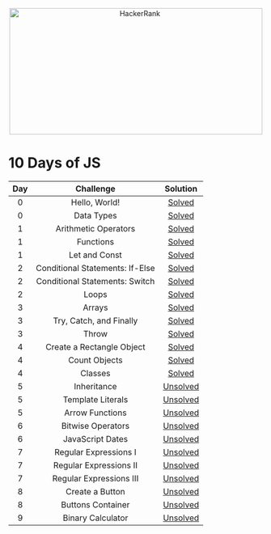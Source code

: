<p align="center">
<img src="https://miro.medium.com/max/672/1*gHLlvTIan-EBAOaypVVcgA.png" alt="HackerRank" width=500 height=250>
</p>

# 10 Days of JS

| Day |                              Challenge                              |     Solution  |                           
|:-:|:------------------------:|:-------:|
|  0  | Hello, World! | [Solved](https://github.com/lucasrmagalhaes/solutions-HackerRank/blob/main/10%20Days%20of%20JS/Day%200/Hello%2C%20World/solution.js) |
|  0  | Data Types | [Solved](https://github.com/lucasrmagalhaes/solutions-HackerRank/blob/main/10%20Days%20of%20JS/Day%200/Data%20Types/solution.js) |
|  1  | Arithmetic Operators | [Solved](https://github.com/lucasrmagalhaes/solutions-HackerRank/blob/main/10%20Days%20of%20JS/Day%201/Arithmetic%20Operators/solution.js) |
|  1  | Functions | [Solved](https://github.com/lucasrmagalhaes/solutions-HackerRank/blob/main/10%20Days%20of%20JS/Day%201/Functions%20Challenge/solution.js) |
|  1  | Let and Const | [Solved](https://github.com/lucasrmagalhaes/solutions-HackerRank/blob/main/10%20Days%20of%20JS/Day%201/Let%20and%20Const/solution.js) |
|  2  | Conditional Statements: If-Else | [Solved](https://github.com/lucasrmagalhaes/solutions-HackerRank/blob/main/10%20Days%20of%20JS/Day%202/Conditional%20Statements%20-%20If-Else/solution.js) |
|  2  | Conditional Statements: Switch | [Solved](https://github.com/lucasrmagalhaes/solutions-HackerRank/blob/main/10%20Days%20of%20JS/Day%202/Conditional%20Statements%20-%20Switch/solution.js) |
|  2  | Loops | [Solved](https://github.com/lucasrmagalhaes/solutions-HackerRank/blob/main/10%20Days%20of%20JS/Day%202/Loops/solution.js) |
|  3  | Arrays | [Solved](https://github.com/lucasrmagalhaes/solutions-HackerRank/blob/main/10%20Days%20of%20JS/Day%203/Arrays/solution.js) |
|  3  | Try, Catch, and Finally | [Solved](https://github.com/lucasrmagalhaes/solutions-HackerRank/blob/main/10%20Days%20of%20JS/Day%203/Try%2C%20Catch%2C%20and%20Finally/solution.js) |
|  3  | Throw | [Solved](https://github.com/lucasrmagalhaes/solutions-HackerRank/blob/main/10%20Days%20of%20JS/Day%203/Throw/solution.js) |
|  4  | Create a Rectangle Object | [Solved](https://github.com/lucasrmagalhaes/solutions-HackerRank/blob/main/10%20Days%20of%20JS/Day%204/Create%20a%20Rectangle%20Object/solution.js) |
|  4  | Count Objects | [Solved](https://github.com/lucasrmagalhaes/solutions-HackerRank/blob/main/10%20Days%20of%20JS/Day%204/Count%20Objects/solution.js) |
|  4  | Classes | [Solved](https://github.com/lucasrmagalhaes/solutions-HackerRank/blob/main/10%20Days%20of%20JS/Day%204/Classes%20Challenge/solution.js) |
|  5  | Inheritance | [Unsolved](https://github.com/lucasrmagalhaes/solutions-HackerRank/blob/main/10%20Days%20of%20JS/Day%205/Inheritance/solution.js) |
|  5  | Template Literals | [Unsolved](https://github.com/lucasrmagalhaes/solutions-HackerRank/blob/main/10%20Days%20of%20JS/Day%205/Template%20Literals/solution.js) |
|  5  | Arrow Functions | [Unsolved](https://github.com/lucasrmagalhaes/solutions-HackerRank/blob/main/10%20Days%20of%20JS/Day%205/Arrow%20Functions%20Challenge/solution.js) |
|  6  | Bitwise Operators | [Unsolved]() |
|  6  | JavaScript Dates | [Unsolved]() |
|  7  | Regular Expressions I | [Unsolved]() |
|  7  | Regular Expressions II | [Unsolved]() |
|  7  | Regular Expressions III | [Unsolved]() |
|  8  | Create a Button | [Unsolved]() |
|  8  | Buttons Container | [Unsolved]() |
|  9  | Binary Calculator | [Unsolved]() |

